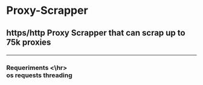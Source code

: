 # Proxy-Scrapper
<h2> https/http Proxy Scrapper that  can scrap up to 75k proxies
<hr>

<h3> Requeriments <\hr>
<br>
os
  requests
  threading
